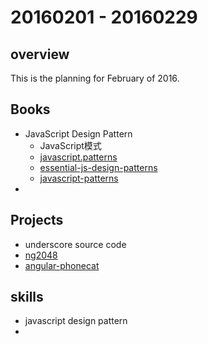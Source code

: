 # 20160201 - 20160229

## overview
This is the planning for February of 2016.

## Books
* JavaScript Design Pattern
    - JavaScript模式
    - [javascript.patterns](https://github.com/lxj/javascript.patterns)
    - [essential-js-design-patterns](https://github.com/addyosmani/essential-js-design-patterns)
    - [javascript-patterns](https://github.com/shichuan/)
* 

## Projects
* underscore source code
* [ng2048](https://github.com/fullstackio/ng2048)
* [angular-phonecat](https://github.com/angular/angular-phonecat)

## skills
* javascript design pattern
* 
